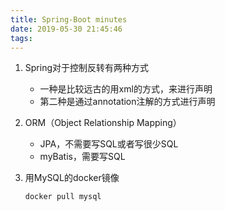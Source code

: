 ```yaml
---
title: Spring-Boot minutes
date: 2019-05-30 21:45:46
tags:
---
```


1. Spring对于控制反转有两种方式
   - 一种是比较远古的用xml的方式，来进行声明
   - 第二种是通过annotation注解的方式进行声明
   
2. ORM（Object Relationship Mapping）
   - JPA，不需要写SQL或者写很少SQL
   - myBatis，需要写SQL
   
3. 用MySQL的docker镜像

   `docker pull mysql`

   